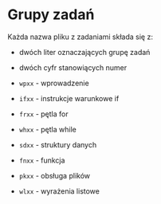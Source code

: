 # Grupy zadań

Każda nazwa pliku z zadaniami składa się z:
- dwóch liter oznaczających grupę zadań
- dwóch cyfr stanowiących numer 

- `wpxx` - wprowadzenie
- `ifxx` - instrukcje warunkowe if
- `frxx` - pętla for
- `whxx` - pętla while
- `sdxx` - struktury danych
- `fnxx` - funkcja
- `pkxx` - obsługa plików
- `wlxx` - wyrażenia listowe
